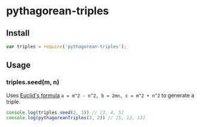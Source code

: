 # pythagorean-triples

## Install

```js
var triples = require('pythagorean-triples');
```

## Usage

### triples.seed(m, n)

Uses [Euclid's formula](https://en.wikipedia.org/wiki/Pythagorean_triple#Generating_a_triple) `a = m^2 - n^2, b = 2mn, c = m^2 + n^2` to generate a triple.

```js
console.log(triples.seed(2, 1)) // [3, 4, 5]
console.log(pythagoreanTriples(3, 2)) // [5, 12, 13]
```

